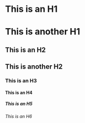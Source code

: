 This is an H1
=============

# This is another H1

This is an H2
-------------

## This is another H2

### This is an H3

#### This is an H4

##### This is an H5

###### This is an H6